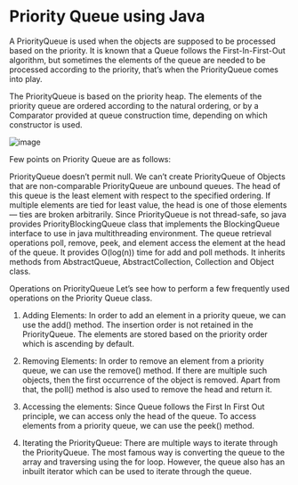 # Priority Queue using Java

A PriorityQueue is used when the objects are supposed to be processed based on the priority. It is known that a Queue follows the First-In-First-Out algorithm, but sometimes the elements of the queue are needed to be processed according to the priority, that’s when the PriorityQueue comes into play. 

The PriorityQueue is based on the priority heap. The elements of the priority queue are ordered according to the natural ordering, or by a Comparator provided at queue construction time, depending on which constructor is used.  

![image](https://user-images.githubusercontent.com/22562694/119924909-1138d600-bf92-11eb-9e73-67ee05a8b42a.png)

Few points on Priority Queue are as follows: 

PriorityQueue doesn’t permit null.
We can’t create PriorityQueue of Objects that are non-comparable
PriorityQueue are unbound queues.
The head of this queue is the least element with respect to the specified ordering. If multiple elements are tied for least value, the head is one of those elements — ties are broken arbitrarily.
Since PriorityQueue is not thread-safe, so java provides PriorityBlockingQueue class that implements the BlockingQueue interface to use in java multithreading environment.
The queue retrieval operations poll,  remove,  peek, and element access the element at the head of the queue.
It provides O(log(n)) time for add and poll methods.
It inherits methods from AbstractQueue, AbstractCollection, Collection and Object class.

Operations on PriorityQueue
Let’s see how to perform a few frequently used operations on the Priority Queue class.

1. Adding Elements: In order to add an element in a priority queue, we can use the add() method. The insertion order is not retained in the PriorityQueue. The elements are stored based on the priority order which is ascending by default.

2. Removing Elements: In order to remove an element from a priority queue, we can use the remove() method. If there are multiple such objects, then the first occurrence of the object is removed. Apart from that, the poll() method is also used to remove the head and return it.

3. Accessing the elements: Since Queue follows the First In First Out principle, we can access only the head of the queue. To access elements from a priority queue, we can use the peek() method.

4. Iterating the PriorityQueue: There are multiple ways to iterate through the PriorityQueue. The most famous way is converting the queue to the array and traversing using the for loop. However, the queue also has an inbuilt iterator which can be used to iterate through the queue.

